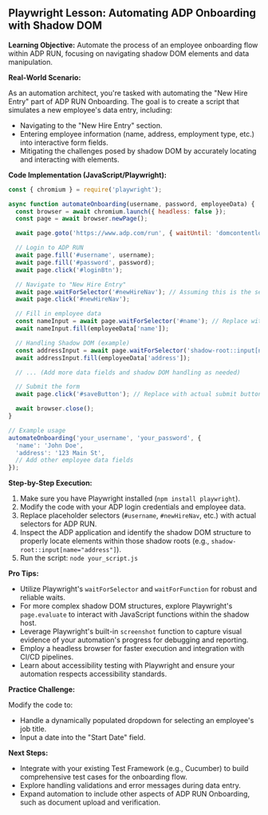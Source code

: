 ## Playwright Lesson: Automating ADP Onboarding with Shadow DOM

**Learning Objective:** Automate the process of an employee onboarding flow within ADP RUN, focusing on navigating shadow DOM elements and data manipulation.

**Real-World Scenario:**

As an automation architect, you're tasked with automating the "New Hire Entry" part of ADP RUN Onboarding. The goal is to create a script that simulates a new employee's data entry, including:

*  Navigating to the "New Hire Entry" section.
*  Entering employee information (name, address, employment type, etc.) into interactive form fields.
*  Mitigating the challenges posed by shadow DOM by accurately locating and interacting with elements.

**Code Implementation (JavaScript/Playwright):**

```javascript
const { chromium } = require('playwright');

async function automateOnboarding(username, password, employeeData) {
  const browser = await chromium.launch({ headless: false });
  const page = await browser.newPage();

  await page.goto('https://www.adp.com/run', { waitUntil: 'domcontentloaded' });

  // Login to ADP RUN
  await page.fill('#username', username);
  await page.fill('#password', password);
  await page.click('#loginBtn'); 

  // Navigate to "New Hire Entry"
  await page.waitForSelector('#newHireNav'); // Assuming this is the selector for the link
  await page.click('#newHireNav');

  // Fill in employee data
  const nameInput = await page.waitForSelector('#name'); // Replace with actual selector
  await nameInput.fill(employeeData['name']);

  // Handling Shadow DOM (example)
  const addressInput = await page.waitForSelector('shadow-root::input[name="address"]');
  await addressInput.fill(employeeData['address']);

  // ... (Add more data fields and shadow DOM handling as needed)

  // Submit the form
  await page.click('#saveButton'); // Replace with actual submit button selector

  await browser.close();
}

// Example usage
automateOnboarding('your_username', 'your_password', {
  'name': 'John Doe',
  'address': '123 Main St',
  // Add other employee data fields
});
```

**Step-by-Step Execution:**

1. Make sure you have Playwright installed (`npm install playwright`).
2. Modify the code with your ADP login credentials and employee data.
3. Replace placeholder selectors (`#username`, `#newHireNav`, etc.) with actual selectors for ADP RUN.
4. Inspect the ADP application and identify the shadow DOM structure to properly locate elements within those shadow roots (e.g., `shadow-root::input[name="address"]`).
5. Run the script: `node your_script.js`

**Pro Tips:**

* Utilize Playwright's `waitForSelector` and `waitForFunction` for robust and reliable waits.
* For more complex shadow DOM structures, explore Playwright's `page.evaluate` to interact with JavaScript functions within the shadow host.
* Leverage Playwright's built-in `screenshot` function to capture visual evidence of your automation's progress for debugging and reporting.
* Employ a headless browser for faster execution and integration with CI/CD pipelines.
* Learn about accessibility testing with Playwright and ensure your automation respects accessibility standards.

**Practice Challenge:**

Modify the code to:

* Handle a dynamically populated dropdown for selecting an employee's job title.
* Input a date into the "Start Date" field.

 **Next Steps:**

*  Integrate with your existing Test Framework (e.g., Cucumber) to build comprehensive test cases for the onboarding flow.
* Explore handling validations and error messages during data entry.
* Expand automation to include other aspects of ADP RUN Onboarding, such as document upload and verification.


